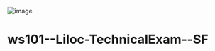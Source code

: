 ![image](https://user-images.githubusercontent.com/125941252/233758220-78b03059-182a-4ee3-909e-4ef391ce5bf6.png)


# ws101--Liloc-TechnicalExam--SF
